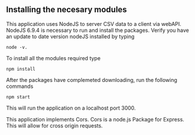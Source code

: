 ## Installing the necesary modules 
This application uses NodeJS to server CSV data to a client via webAPI.   NodeJS 6.9.4 is necessary to run and install the packages.  Verify you have an update to date version nodeJS installed by typing 
```
node -v.  
```

To install all the modules required type
```
npm install
```

After the packages have complemeted downloading, run the following commands
```
npm start
```

This will run the application on a localhost port 3000. 

This application implements Cors. 
Cors is a node.js Package for Express.  This will allow for cross origin requests.
